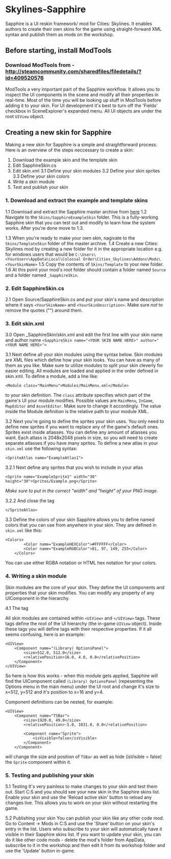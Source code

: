 # Skylines-Sapphire

Sapphire is a UI reskin framework/ mod for Cities: Skylines. It enables authors to create their own skins for the game using straight-forward XML syntax and publish them as mods on the workshop. 

## Before starting, install ModTools
### Download ModTools from - http://steamcommunity.com/sharedfiles/filedetails/?id=409520576
ModTools a very important part of the Sapphire workflow. It allows you to inspect the UI components in the scene and modify all their properties in real-time. Most of the time you will be looking up stuff in ModTools before adding it to your skin. For UI development it's best to turn off the 'Fields' checkbox in SceneExplorer's expanded menu. All UI objects are under the root `UIView` object.

## Creating a new skin for Sapphire

Making a new skin for Sapphire is a simple and straightforward process. Here is an overview of the steps neccessary to create a skin:

1. Download the example skin and the template skin
2. Edit SapphireSkin.cs
3. Edit skin.xml
3.1 Define your skin modules
3.2 Define your skin sprites
3.3 Define your skin colors
4. Write a skin module
5. Test and publish your skin

### 1. Download and extract the example and template skins

1.1 Download and extract the Sapphire master archive from [here](https://github.com/AlexanderDzhoganov/Skylines-Sapphire/archive/master.zip)
1.2 Navigate to the `Skins/SapphireExampleSkin` folder. This is a fully-working Sapphire skin that you can test out and modify to learn how the system works. After you're done move to 1.3.

1.3 When you're ready to make your own skin, nagivate to the `Skins/TemplateSkin` folder of the master archive.
1.4 Create a new Cities: Skylines mod by creating a new folder for it in the appropriate location e.g. for windows users that would be `C:\Users\<YourUser>\AppData\Local\Colossal Order\Cities_Skylines\Addons\Mods\<YourSkinName>`
1.5 Copy the contents of `Skins/Template` to your new folder. 
1.6 At this point your mod's root folder should contain a folder named `Source` and a folder named `_SapphireSkin`. 

### 2. Edit SapphireSkin.cs
2.1 Open Source/SapphireSkin.cs and put your skin's name and description where it says `<YourSkinName>` and `<YourSkinDescription>`. Make sure *not* to remove the quotes ("") around them.

### 3. Edit skin.xml
3.0 Open _SapphireSkin/skin.xml and edit the first line with your skin name and author name
`<SapphireSkin name="<YOUR SKIN NAME HERE>" author="<YOUR NAME HERE>">`

3.1 Next define all your skin modules using the syntax below. Skin modules are XML files which define how your skin looks. You can have as many of them as you like. Make sure to utilize modules to split your skin cleverly for easier editing. All modules are loaded and applied in the order defined in skin.xml.
To define a module, add a line like:
```
<Module class="MainMenu">Modules/MainMenu.xml</Module>
```
to your skin definition.
The `class` attribute specifies which part of the game's UI your module modifies. Possible values are `MainMenu`, `InGame`, `MapEditor` and `AssetEditor`. Make sure to change it accordingly. The value inside the Module definition is the relative path to your module XML.

3.2 Next you're going to define the sprites your skin uses. You only need to define new sprites if you want to replace any of the game's default ones. Sprites exist inside atlasses. You can define any amount of atlasses you want. Each atlass is 2048x2048 pixels in size, so you will need to create separate atlasses if you have many sprites.
To define a new atlas in your `skin.xml` use the following syntax:
```
<SpriteAtlas name="ExampleAtlas1">
```

3.2.1 Next define any sprites that you wish to include in your atlas
```
<Sprite name="ExampleSprite1" width="30" height="30">Sprites/Example.png</Sprite>
```
*Make sure to put in the correct "width" and "height" of your PNG image.*

3.2.2 And close the tag
```
</SpriteAtlas>
```

3.3 Define the colors of your skin
Sapphire allows you to define named colors that you can use from anywhere in your skin. They are defined in `skin.xml` like this:
```
<Colors>
		<Color name="ExampleHEXColor">#FFFFFF</Color>
		<Color name="ExampleRGBColor">81, 97, 149, 255</Color>
	</Colors>
```
You can use either RGBA notation or HTML hex notation for your colors. 

### 4. Writing a skin module

Skin modules are the core of your skin. They define the UI components and properties that your skin modifies. You can modify any property of any UIComponent in the hierarchy.

4.1 The <UIView> tag

All skin modules are contained within `<UIView>` and `</UIView>` tags. These tags define the root of the UI hierarchy (the in-game `UIView` object). Inside these tags you will define <Component> tags with their respective properties. If it all seems confusing, here is an example:

```
<UIView>
	<Component name="(Library) OptionsPanel">
		<size>512.0, 512.0</size>
		<relativePosition>16.0, 4.0, 0.0</relativePosition>
	</Component>
</UIView>
```

So here is how this works - when this module gets applied, Sapphire will find the UIComponent called `(Library) OptionsPanel` (repesenting the Options menu in the main menu) under the UI root and change it's size to x=512, y=512 and it's position to x=16 and y=4. 

Component definitions can be nested, for example:
```
<UIView>
	<Component name="TSBar">
		<size>1920.0, 49.0</size>
		<relativePosition>-5.0, 1031.0, 0.0</relativePosition>
		
		<Component name="Sprite">
			<isVisible>false</isVisible>
		</Component>
	</Component>
```
will change the size and position of `TSBar` as well as hide (isVisible = false) the `Sprite` component within it.

### 5. Testing and publishing your skin

5.1 Testing
It's very painless to make changes to your skin and test them out. Start C:S and you should see your new skin in the Sapphire skins list. Enable your skin and use the 'Reload active skin' button to reload any changes live. This allows you to work on your skin without restarting the game.

5.2 Publishing your skin
You can publish your skin like any other code mod. Go to Content -> Mods in C:S and use the 'Share' button on your skin's entry in the list. Users who subscribe to your skin will automatically have it visible in their Sapphire skins list. If you want to update your skin, you can do it like other code mods - delete the mod's folder from AppData, subscribe to it in the workshop and then edit it from its workshop folder and use the 'Update' button in-game.

